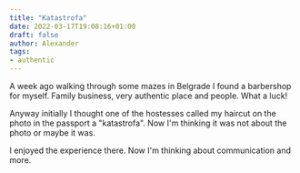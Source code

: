 ```yaml
---
title: "Katastrofa"
date: 2022-03-17T19:08:16+01:00
draft: false
author: Alexander
tags:
- authentic
---
```


A week ago walking through some mazes in Belgrade I found a barbershop for myself.
Family business, very authentic place and people.
What a luck!

Anyway initially I thought one of the hostesses called my haircut on the photo in the passport a "katastrofa".
Now I'm thinking it was not about the photo or maybe it was.

I enjoyed the experience there.
Now I'm thinking about communication and more.
